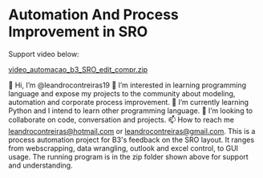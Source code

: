 # Automation And Process Improvement in SRO

Support video below:

[video_automacao_b3_SRO_edit_compr.zip](https://github.com/leandrocontreiras19/Automation-and-process-improvement-in-SRO/files/10827985/video_automacao_b3_SRO_edit_compr.zip)


👋 Hi, I’m @leandrocontreiras19
👀 I’m interested in learning programming language and expose my projects to the community about modeling, automation and corporate process improvement.
🌱 I’m currently learning Python and I intend to learn other programming language.
💞️ I’m looking to collaborate on code, conversation and projects.
📫 How to reach me leandrocontreiras@hotmail.com or leandrocontreiras@gmail.com.
This is a process automation project for B3's feedback on the SRO layout. It ranges from webscrapping, data wrangling, outlook and excel control, to GUI usage. The running program is in the zip folder shown above for support and understanding.
